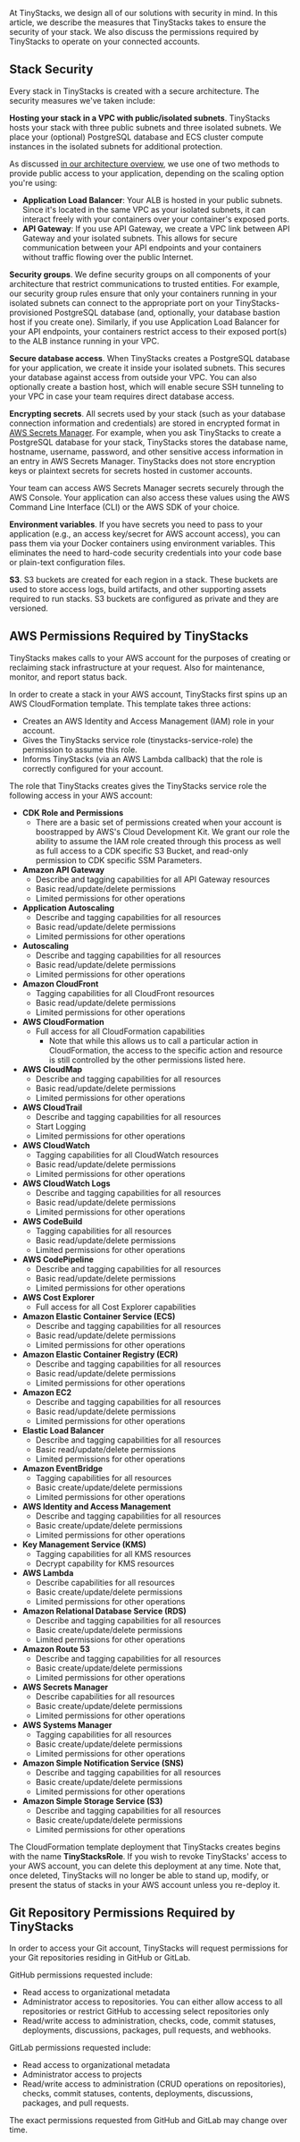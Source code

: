 At TinyStacks, we design all of our solutions with security in mind. In this article, we describe the measures that TinyStacks takes to ensure the security of your stack. We also discuss the permissions required by TinyStacks to operate on your connected accounts. 

## Stack Security 

Every stack in TinyStacks is created with a secure architecture. The security measures we've taken include: 

**Hosting your stack in a VPC with public/isolated subnets**. TinyStacks hosts your stack with three public subnets and three isolated subnets. We place your (optional) PostgreSQL database and ECS cluster compute instances in the isolated subnets for additional protection.

As discussed [in our architecture overview](architecture.md), we use one of two methods to provide public access to your application, depending on the scaling option you're using:

* **Application Load Balancer**: Your ALB is hosted in your public subnets. Since it's located in the same VPC as your isolated subnets, it can interact freely with your containers over your container's exposed ports.
* **API Gateway**: If you use API Gateway, we create a VPC link between API Gateway and your isolated subnets. This allows for secure communication between your API endpoints and your containers without traffic flowing over the public Internet. 

**Security groups**. We define security groups on all components of your architecture that restrict communications to trusted entities. For example, our security group rules ensure that only your containers running in your isolated subnets can connect to the appropriate port on your TinyStacks-provisioned PostgreSQL database (and, optionally, your database bastion host if you create one). Similarly, if you use Application Load Balancer for your API endpoints, your containers restrict access to their exposed port(s) to the ALB instance running in your VPC. 

**Secure database access**. When TinyStacks creates a PostgreSQL database for your application, we create it inside your isolated subnets. This secures your database against access from outside your VPC. You can also optionally create a bastion host, which will enable secure SSH tunneling to your VPC in case your team requires direct database access. 

**Encrypting secrets**. All secrets used by your stack (such as your database connection information and credentials) are stored in encrypted format in [AWS Secrets Manager](https://aws.amazon.com/secrets-manager/). For example, when you ask TinyStacks to create a PostgreSQL database for your stack, TinyStacks stores the database name, hostname, username, password, and other sensitive access information in an entry in AWS Secrets Manager. TinyStacks does not store encryption keys or plaintext secrets for secrets hosted in customer accounts.

Your team can access AWS Secrets Manager secrets securely through the AWS Console. Your application can also access these values using the AWS Command Line Interface (CLI) or the AWS SDK of your choice. 

**Environment variables**. If you have secrets you need to pass to your application (e.g., an access key/secret for AWS account access), you can pass them via your Docker containers using environment variables. This eliminates the need to hard-code security credentials into your code base or plain-text configuration files. 

**S3**. S3 buckets are created for each region in a stack. These buckets are used to store access logs, build artifacts, and other supporting assets required to run stacks. S3 buckets are configured as private and they are versioned.

## AWS Permissions Required by TinyStacks

TinyStacks makes calls to your AWS account for the purposes of creating or reclaiming stack infrastructure at your request. Also for maintenance, monitor, and report status back.

In order to create a stack in your AWS account, TinyStacks first spins up an AWS CloudFormation template. This template takes three actions: 

* Creates an AWS Identity and Access Management (IAM) role in your account. 
* Gives the TinyStacks service role (tinystacks-service-role) the permission to assume this role. 
* Informs TinyStacks (via an AWS Lambda callback) that the role is correctly configured for your account. 

The role that TinyStacks creates gives the TinyStacks service role the following access in your AWS account:

* **CDK Role and Permissions**
    - There are a basic set of permissions created when your account is boostrapped by AWS's Cloud Development Kit.  We grant our role the ability to assume the IAM role created through this process as well as full access to a CDK specific S3 Bucket, and read-only permission to CDK specific SSM Parameters.
* **Amazon API Gateway**
    - Describe and tagging capabilities for all API Gateway resources
    - Basic read/update/delete permissions
    - Limited permissions for other operations
* **Application Autoscaling**
    - Describe and tagging capabilities for all resources
    - Basic read/update/delete permissions
    - Limited permissions for other operations
* **Autoscaling**
    - Describe and tagging capabilities for all resources
    - Basic read/update/delete permissions
    - Limited permissions for other operations
* **Amazon CloudFront**
    - Tagging capabilities for all CloudFront resources
    - Basic read/update/delete permissions
    - Limited permissions for other operations
* **AWS CloudFormation**
    - Full access for all CloudFormation capabilities
        * Note that while this allows us to call a particular action in CloudFormation, the access to the specific action and resource is still controlled by the other permissions listed here.
* **AWS CloudMap**
    - Describe and tagging capabilities for all resources
    - Basic read/update/delete permissions
    - Limited permissions for other operations
* **AWS CloudTrail**
    - Describe and tagging capabilities for all resources
    - Start Logging
    - Limited permissions for other operations
* **AWS CloudWatch**
    - Tagging capabilities for all CloudWatch resources
    - Basic read/update/delete permissions
    - Limited permissions for other operations
* **AWS CloudWatch Logs**
    - Describe and tagging capabilities for all resources
    - Basic read/update/delete permissions
    - Limited permissions for other operations
* **AWS CodeBuild**
    - Tagging capabilities for all resources
    - Basic read/update/delete permissions
    - Limited permissions for other operations
* **AWS CodePipeline**
    - Describe and tagging capabilities for all resources
    - Basic read/update/delete permissions
    - Limited permissions for other operations
* **AWS Cost Explorer**
    - Full access for all Cost Explorer capabilities
* **Amazon Elastic Container Service (ECS)**
    - Describe and tagging capabilities for all resources
    - Basic read/update/delete permissions
    - Limited permissions for other operations
* **Amazon Elastic Container Registry (ECR)**
    - Describe and tagging capabilities for all resources
    - Basic read/update/delete permissions
    - Limited permissions for other operations
* **Amazon EC2**
    - Describe and tagging capabilities for all resources
    - Basic read/update/delete permissions
    - Limited permissions for other operations
* **Elastic Load Balancer**
    - Describe and tagging capabilities for all resources
    - Basic read/update/delete permissions
    - Limited permissions for other operations
* **Amazon EventBridge**
    - Tagging capabilities for all resources
    - Basic create/update/delete permissions
    - Limited permissions for other operations
* **AWS Identity and Access Management**
    - Describe and tagging capabilities for all resources
    - Basic create/update/delete permissions
    - Limited permissions for other operations
* **Key Management Service (KMS)**
    - Tagging capabilities for all KMS resources
    - Decrypt capability for KMS resources
* **AWS Lambda**
    - Describe capabilities for all resources
    - Basic create/update/delete permissions
    - Limited permissions for other operations
* **Amazon Relational Database Service (RDS)**
    - Describe and tagging capabilities for all resources
    - Basic create/update/delete permissions
    - Limited permissions for other operations
* **Amazon Route 53**
    - Describe and tagging capabilities for all resources
    - Basic create/update/delete permissions
    - Limited permissions for other operations
* **AWS Secrets Manager**
    - Describe capabilities for all resources
    - Basic create/update/delete permissions
    - Limited permissions for other operations
* **AWS Systems Manager**
    - Tagging capabilities for all resources
    - Basic create/update/delete permissions
    - Limited permissions for other operations
* **Amazon Simple Notification Service (SNS)**
    - Describe and tagging capabilities for all resources
    - Basic create/update/delete permissions
    - Limited permissions for other operations
* **Amazon Simple Storage Service (S3)**
    - Describe and tagging capabilities for all resources
    - Basic create/update/delete permissions
    - Limited permissions for other operations

The CloudFormation template deployment that TinyStacks creates begins with the name **TinyStacksRole**. If you wish to revoke TinyStacks' access to your AWS account, you can delete this deployment at any time. Note that, once deleted, TinyStacks will no longer be able to stand up, modify, or present the status of stacks in your AWS account unless you re-deploy it.

## Git Repository Permissions Required by TinyStacks

In order to access your Git account, TinyStacks will request permissions for your Git repositories residing in GitHub or GitLab. 

GitHub permissions requested include: 

* Read access to organizational metadata
* Administrator access to repositories. You can either allow access to all repositories or restrict GitHub to accessing select repositories only
* Read/write access to administration, checks, code, commit statuses, deployments, discussions, packages, pull requests, and webhooks.

GitLab permissions requested include:

* Read access to organizational metadata
* Administrator access to projects
* Read/write access to administration (CRUD operations on repositories), checks, commit statuses, contents, deployments, discussions, packages, and pull requests.

The exact permissions requested from GitHub and GitLab may change over time.
